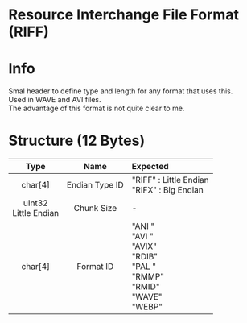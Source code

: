# Resource Interchange File Format (RIFF)

# Info
Smal header to define type and length for any format that uses this.<br>
Used in WAVE and AVI files.<br>
The advantage of this format is not quite clear to me.

# Structure (12 Bytes)
|Type|Name|Expected|
|:-:|:-:|:-|
|char[4]|Endian Type ID| "RIFF" : Little Endian<br>"RIFX" : Big Endian|
|uInt32<br>Little Endian|Chunk Size|-|
|char[4]|Format ID|"ANI "<br>"AVI "<br>"AVIX"<br>"RDIB"<br>"PAL "<br>"RMMP"<br>"RMID"<br> "WAVE"<br> "WEBP"<br>|